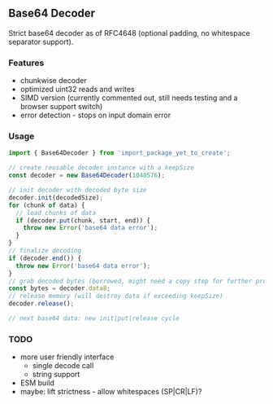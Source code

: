 ## Base64 Decoder

Strict base64 decoder as of RFC4648 (optional padding, no whitespace separator support).

### Features
- chunkwise decoder
- optimized uint32 reads and writes
- SIMD version (currently commented out, still needs testing and a browser support switch)
- error detection - stops on input domain error

### Usage
```typescript
import { Base64Decoder } from 'import_package_yet_to_create';

// create reusable decoder instance with a keepSize
const decoder = new Base64Decoder(1048576);

// init decoder with decoded byte size
decoder.init(decodedSize);
for (chunk of data) {
  // load chunks of data
  if (decoder.put(chunk, start, end)) {
    throw new Error('base64 data error');
  }
}
// finalize decoding
if (decoder.end()) {
  throw new Error('base64 data error');
}
// grab decoded bytes (borrowed, might need a copy step for further processing)
const bytes = decoder.data8;
// release memory (will destroy data if exceeding keepSize)
decoder.release();

// next base64 data: new init|put|release cycle
```


### TODO
- more user friendly interface
  - single decode call
  - string support
- ESM build
- maybe: lift strictness - allow whitespaces (SP|CR|LF)?
